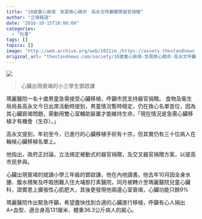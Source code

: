 ```yaml
---
title: "10歲童心衰竭　急需換心續命　高永文呼籲響應器官捐贈"
author: "立場報道"
date: "2016-10-15T18:00:00"
categories:
  - "社會"
tags: []
topics: []
image: "http://web.archive.org/web/2021im_/https://assets.thestandnews.com/media/photos/tang_9m3eJ.png"
original_url: "thestandnews.com/society/10歲童心衰竭-急需換心續命-高永文呼籲響應器官捐贈"
---
```

![](http://web.archive.org/web/2021im_/https://assets.thestandnews.com/media/photos/tang_9m3eJ.png)
> 心臟出現衰竭的小三學生鄧啟謙

瑪麗醫院一名十歲男童急需接受心臟移植，呼籲市民支持器官捐贈。 食物及衞生局局長高永文今日出席活動時提到，男童情況暫時穩定，仍在換心名單首位，因為其心臟衰竭問題，需動用雙心室輔助裝置才能維持生命，「現在情況是急需心臟移植才有機會（生存）。」

高永文提到，年初至今，已進行的心臟移植手術有十宗，但其實仍有三十位病人在輪候心臟移植名單上。

他指出，政府正討論，立法規定被動式的器官捐贈，及交叉器官捐贈方案，以提高市民參與。

心臟出現衰竭的就讀小學三年級的鄧啟謙，他在內地讀書。他去年10月因全身水腫、腹水積聚及呼吸困難入住大埔那打素醫院，同月被轉介至瑪麗醫院兒童心臟科，證實患上擴張性心肌肥大，其後更發現他兩邊心室衰竭，心臟功能只餘9%

瑪麗醫院作出緊急呼籲，希望盡快找到合適的心臟進行移植，呼籲有心人捐出A+血型、適合身高131厘米、體重36.3公斤病人的屍心。